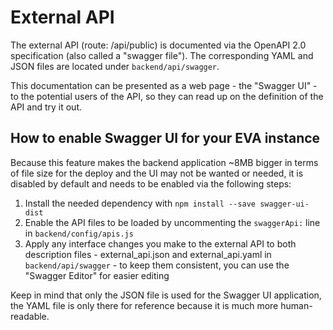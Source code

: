 # External API

The external API (route: /api/public) is documented via the OpenAPI 2.0 specification (also called a "swagger file").
The corresponding YAML and JSON files are located under `backend/api/swagger`.

This documentation can be presented as a web page - the "Swagger UI" - to the potential users of the API, so they can read up on the definition of the API and try it out.

## How to enable Swagger UI for your EVA instance

Because this feature makes the backend application ~8MB bigger in terms of file size for the deploy and the UI may not be wanted or needed, it is disabled by default and needs to be enabled via the following steps:

1. Install the needed dependency with `npm install --save swagger-ui-dist`
2. Enable the API files to be loaded by uncommenting the `swaggerApi:` line in `backend/config/apis.js`
3. Apply any interface changes you make to the external API to both description files - external_api.json and external_api.yaml in `backend/api/swagger` - to keep them consistent, you can use the "Swagger Editor" for easier editing

Keep in mind that only the JSON file is used for the Swagger UI application, the YAML file is only there for reference because it is much more human-readable.

